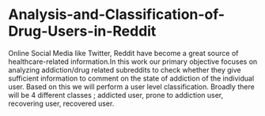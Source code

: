 # Analysis-and-Classification-of-Drug-Users-in-Reddit
Online Social Media like Twitter, Reddit have become a great source of healthcare-related information.In this work our primary objective focuses on analyzing addiction/drug related subreddits to check whether they give sufficient information to comment on the state of addiction of the individual user. Based on this we will perform a user level classification. Broadly there will be 4 different classes ; addicted user, prone to addiction user, recovering user, recovered user.
